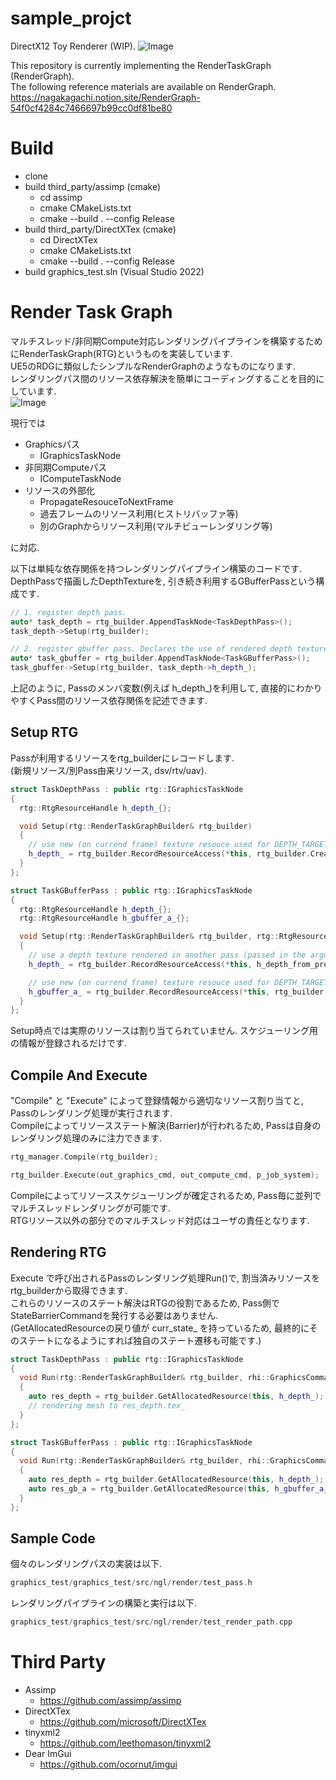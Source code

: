 # sample_projct

DirectX12 Toy Renderer (WIP).
![Image](https://github.com/user-attachments/assets/31ded6f9-f69a-4df2-b1c3-23433d0c02af)

This repository is currently implementing the RenderTaskGraph (RenderGraph). </br>
The following reference materials are available on RenderGraph. </br>
https://nagakagachi.notion.site/RenderGraph-54f0cf4284c7466697b99cc0df81be80
</br>

 
# Build
  - clone
  - build third_party/assimp (cmake)
    - cd assimp
    - cmake CMakeLists.txt 
    - cmake --build . --config Release
  - build third_party/DirectXTex (cmake)
    - cd DirectXTex
    - cmake CMakeLists.txt 
    - cmake --build . --config Release
  - build graphics_test.sln (Visual Studio 2022)

# Render Task Graph
マルチスレッド/非同期Compute対応レンダリングパイプラインを構築するためにRenderTaskGraph(RTG)というものを実装しています.<br/>
UE5のRDGに類似したシンプルなRenderGraphのようなものになります.<br/>
レンダリングパス間のリソース依存解決を簡単にコーディングすることを目的にしています.<br/>
![Image](https://github.com/user-attachments/assets/2178ba19-f7b9-4730-bdf7-e3d6db524eda)

現行では
- Graphicsパス
  - IGraphicsTaskNode
- 非同期Computeパス
  - IComputeTaskNode
- リソースの外部化
  - PropagateResouceToNextFrame
  - 過去フレームのリソース利用(ヒストリバッファ等)
  - 別のGraphからリソース利用(マルチビューレンダリング等)
 
に対応.<br/>

以下は単純な依存関係を持つレンダリングパイプライン構築のコードです.<br/>
DepthPassで描画したDepthTextureを, 引き続き利用するGBufferPassという構成です.<br/>
```c++
// 1. register depth pass.
auto* task_depth = rtg_builder.AppendTaskNode<TaskDepthPass>();
task_depth->Setup(rtg_builder);

// 2. register gbuffer pass. Declares the use of rendered depth textures in the depth path.
auto* task_gbuffer = rtg_builder.AppendTaskNode<TaskGBufferPass>();
task_gbuffer->Setup(rtg_builder, task_depth->h_depth_);
```
上記のように, Passのメンバ変数(例えば h_depth_)を利用して, 直接的にわかりやすくPass間のリソース依存関係を記述できます.<br/>

## Setup RTG
Passが利用するリソースをrtg_builderにレコードします.<br/>
(新規リソース/別Pass由来リソース, dsv/rtv/uav).<br/>
```c++
struct TaskDepthPass : public rtg::IGraphicsTaskNode
{
  rtg::RtgResourceHandle h_depth_{};

  void Setup(rtg::RenderTaskGraphBuilder& rtg_builder)
  {
    // use new (on currend frame) texture resouce used for DEPTH_TARGET. 
    h_depth_ = rtg_builder.RecordResourceAccess(*this, rtg_builder.CreateResource(depth_desc), rtg::access_type::DEPTH_TARGET);
  }
};

struct TaskGBufferPass : public rtg::IGraphicsTaskNode
{
  rtg::RtgResourceHandle h_depth_{};
  rtg::RtgResourceHandle h_gbuffer_a_{};

  void Setup(rtg::RenderTaskGraphBuilder& rtg_builder, rtg::RtgResourceHandle h_depth_from_prev_pass)
  {
    // use a depth texture rendered in another pass (passed in the argument) as DEPTH_TARGET.
    h_depth_ = rtg_builder.RecordResourceAccess(*this, h_depth_from_prev_pass, rtg::access_type::DEPTH_TARGET);

    // use new (on currend frame) texture resouce used for DEPTH_TARGET. 
    h_gbuffer_a_ = rtg_builder.RecordResourceAccess(*this, rtg_builder.CreateResource(gbuffer_a_desc), rtg::access_type::RENDER_TARGET);
  }
};
```
Setup時点では実際のリソースは割り当てられていません. スケジューリング用の情報が登録されるだけです.<br/>

## Compile And Execute
"Compile" と "Execute" によって登録情報から適切なリソース割り当てと, Passのレンダリング処理が実行されます.<br/>
Compileによってリソースステート解決(Barrier)が行われるため, Passは自身のレンダリング処理のみに注力できます.<br/>
```c++
rtg_manager.Compile(rtg_builder);

rtg_builder.Execute(out_graphics_cmd, out_compute_cmd, p_job_system);
```
Compileによってリソーススケジューリングが確定されるため, Pass毎に並列でマルチスレッドレンダリングが可能です.<br/>
RTGリソース以外の部分でのマルチスレッド対応はユーザの責任となります.<br/>

## Rendering RTG
Execute で呼び出されるPassのレンダリング処理Run()で, 割当済みリソースをrtg_builderから取得できます.<br/>
これらのリソースのステート解決はRTGの役割であるため, Pass側でStateBarrierCommandを発行する必要はありません.<br/>
(GetAllocatedResourceの戻り値が curr_state_ を持っているため, 最終的にそのステートになるようにすれば独自のステート遷移も可能です.)<br/>

```c++
struct TaskDepthPass : public rtg::IGraphicsTaskNode
{
  void Run(rtg::RenderTaskGraphBuilder& rtg_builder, rhi::GraphicsCommandListDep* gfx_commandlist) override
  {
    auto res_depth = rtg_builder.GetAllocatedResource(this, h_depth_);
    // rendering mesh to res_depth.tex_
  }
};

struct TaskGBufferPass : public rtg::IGraphicsTaskNode
{
  void Run(rtg::RenderTaskGraphBuilder& rtg_builder, rhi::GraphicsCommandListDep* gfx_commandlist) override
  {
    auto res_depth = rtg_builder.GetAllocatedResource(this, h_depth_);
    auto res_gb_a = rtg_builder.GetAllocatedResource(this, h_gbuffer_a_);
  }
};
```

## Sample Code
個々のレンダリングパスの実装は以下.<br/>
```c++
graphics_test/graphics_test/src/ngl/render/test_pass.h
```

レンダリングパイプラインの構築と実行は以下.<br/>
```c++
graphics_test/graphics_test/src/ngl/render/test_render_path.cpp
```


# Third Party
  - Assimp
    - https://github.com/assimp/assimp 
  - DirectXTex
    - https://github.com/microsoft/DirectXTex
  - tinyxml2
    - https://github.com/leethomason/tinyxml2
  - Dear ImGui
    - https://github.com/ocornut/imgui





